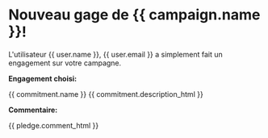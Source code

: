 # Nouveau gage de {{ campaign.name }}!

L'utilisateur {{ user.name }}, {{ user.email }} a simplement fait un engagement sur votre campagne.

**Engagement choisi:**

{{ commitment.name }}
{{ commitment.description_html }}

**Commentaire:**

{{ pledge.comment_html }}
